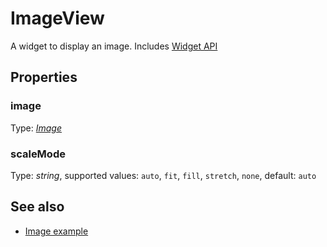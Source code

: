 # ImageView
A widget to display an image.
Includes [Widget API](Widget.md)

## Properties
### image
Type: *[Image](../types.md#image)*

### scaleMode
Type: *string*, supported values: `auto`, `fit`, `fill`, `stretch`, `none`, default: `auto`


## See also
- [Image example](https://github.com/eclipsesource/tabris-js/blob/master/examples/image/image.js)
